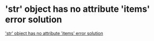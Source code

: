 # 'str' object has no attribute 'items' error solution
['str' object has no attribute 'items' error solution](https://aiwithcloud.com/2022/09/19/str_object_has_no_attribute_items_error_solution/)